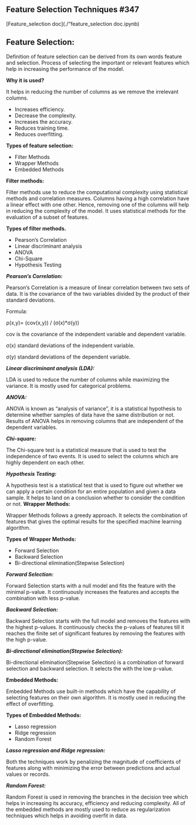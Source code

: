 ## Feature Selection Techniques #347
[Feature_selection doc](./"feature_selection doc.ipynb)
## Feature Selection:
Definition of feature selection can be derived from its own words feature and selection. Process of selecting the important or relevant features which help in increasing the performance of the model.

**Why it is used?**

It helps in reducing the number of columns as we remove the irrelevant columns.

- Increases efficiency.
- Decrease the complexity.
- Increases the accuracy.
- Reduces training time.
- Reduces overfitting.

**Types of feature selection:**

- Filter Methods
- Wrapper Methods
- Embedded Methods

**Filter methods:**

Filter methods use to reduce the computational complexity using statistical methods and correlation measures. Columns having a high correlation have a linear effect with one other. Hence, removing one of the columns will help in reducing the complexity of the model. It uses statistical methods for the evaluation of a subset of features.

**Types of filter methods.**
* Pearson’s Correlation
* Linear discriminant analysis
* ANOVA
* Chi-Square
* Hypothesis Testing 

***Pearson’s Correlation:***

Pearson’s Correlation is a measure of linear correlation between two sets of data. It is the covariance of the two variables divided by the product of their standard deviations.

Formula:

ρ(x,y)= (cov(x,y)) / (σ(x)*σ(y))

cov is the covariance of the independent variable and dependent variable.

σ(x) standard deviations of the independent variable.

σ(y) standard deviations of the dependent variable.

***Linear discriminant analysis (LDA):***

LDA is used to reduce the number of columns while maximizing the variance. It is mostly used for categorical problems.


***ANOVA:***

ANOVA is known as “analysis of variance”, it is a statistical hypothesis to determine whether samples of data have the same distribution or not. Results of ANOVA helps in removing columns that are independent of the dependent variables.


***Chi-square:***

The Chi-square test is a statistical measure that is used to test the independence of two events. It is used to select the columns which are highly dependent on each other.


***Hypothesis Testing:***

A hypothesis test is a statistical test that is used to figure out whether we can apply a certain condition for an entire population and given a data sample. It helps to land on a conclusion whether to consider the condition or not.
**Wrapper Methods:**

Wrapper Methods follows a greedy approach. It selects the combination of features that gives the optimal results for the specified machine learning algorithm.

**Types of Wrapper Methods:**

* Forward Selection
* Backward Selection
* Bi-directional elimination(Stepwise Selection)

***Forward Selection:***

Forward Selection starts with a null model and fits the feature with the minimal p-value. It continuously increases the features and accepts the combination with less p-value.

***Backward Selection:***

Backward Selection starts with the full model and removes the features with the highest p-values. It continuously checks the p-values of features till it reaches the finite set of significant features by removing the features with the high p-value.

***Bi-directional elimination(Stepwise Selection):***

Bi-directional elimination(Stepwise Selection) is a combination of forward selection and backward selection. It selects the with the low p-value.

**Embedded Methods:**

Embedded Methods use built-in methods which have the capability of selecting features on their own algorithm. It is mostly used in reducing the effect of overfitting.

**Types of Embedded Methods:**
* Lasso regression
* Ridge regression
* Random Forest

***Lasso regression and Ridge regression:***

Both the techniques work by penalizing the magnitude of coefficients of features along with minimizing the error between predictions and actual values or records.

***Random Forest:***

Random Forest is used in removing the branches in the decision tree which helps in increasing its accuracy, efficiency and reducing complexity.
All of the embedded methods are mostly used to reduce as regularization techniques which helps in avoiding overfit in data.

